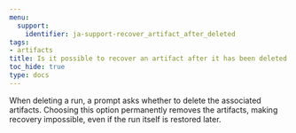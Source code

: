 ```yaml
---
menu:
  support:
    identifier: ja-support-recover_artifact_after_deleted
tags:
- artifacts
title: Is it possible to recover an artifact after it has been deleted with a run?
toc_hide: true
type: docs
---
```


When deleting a run, a prompt asks whether to delete the associated artifacts. Choosing this option permanently removes the artifacts, making recovery impossible, even if the run itself is restored later.